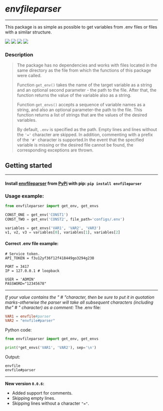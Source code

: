 # *envfileparser*
___
This package is as simple as possible to get variables from .env files or files with a similar structure.

![](https://img.shields.io/pypi/v/envfileparser?style=for-the-badge)
![](https://img.shields.io/badge/covarage-97%25-green?style=for-the-badge&logo=appveyor)
![](https://img.shields.io/badge/license-GPLv3-blue?style=for-the-badge&logo=appveyor)
![](https://img.shields.io/pypi/pyversions/envfileparser?style=for-the-badge)
### Description
> The package 
> has no dependencies and works with files 
> located in the same directory as the file from 
> which the functions of this package were called. 
> 
> Function ```get_env()``` takes the name of the target variable 
> as a string and an optional second parameter - 
> the path to the file. After that, the function returns the 
> value of the variable also as a string.
> 
> Function ```get_envs()``` accepts a sequence of variable 
> names as a string, and also an optional 
> parameter-the path to the file. 
> This function returns a list of strings 
> that are the values of the desired variables.
> 
> By default, ```.env``` is specified 
> as the path. Empty lines and lines without 
> the ```'='``` character are skipped. 
> In addition, commenting with a prefix of the ```'#'```
> character is supported.In the event that 
> the specified variable is 
> missing or the desired file cannot be found, 
> the corresponding exceptions are thrown.
## Getting started
___
#### Install [envfileparser](https://pypi.org/project/envfileparser/) from [PyPi](https://pypi.org/) with pip: `pip install envfileparser`
### Usage example:
```python
from envfileparser import get_env, get_envs

CONST_ONE = get_env('CONST1')
CONST_TWO = get_env('CONST2', file_path='configs/.env')

variables = get_envs('VAR1', 'VAR2', 'VAR3')
v1, v2, v3 = variables[0], variables[1], variables[2]
```
#### Correct .env file example:
```env
# Service token.
API_TOKEN = f3u12yf36f12f418449go3294g238

PORT = 3417
IP = 127.0.0.1 # loopback

USER = 'ADMIN'
PASSWORD="12345678"
```
___
*If your value contains the " # "character, 
then be sure to put it in quotation marks-otherwise 
the parser will take all subsequent characters (including the" # " character) as a comment:*
The .env file:
```conf
VAR1 = envfile#parser
VAR2 = "envfile#parser"
```
Python code:
```python
from envfileparser import get_env, get_envs

print(*get_envs('VAR1', 'VAR2'), sep='\n')
```
Output:
```
envfile
envfile#parser
```
___
**New version ``0.0.6``:** 
- Added support for comments.
- Skipping empty lines.
- Skipping lines without a character `"="`.
